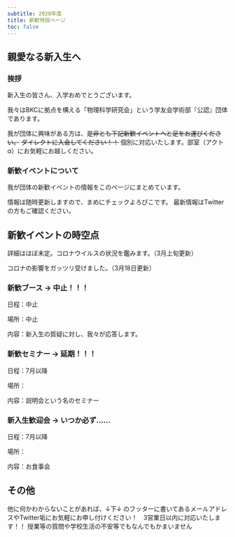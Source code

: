 ```yaml
---
subtitle: 2020年度
title: 新歓特設ページ
toc: false
---
```


## 親愛なる新入生へ

### 挨拶

新入生の皆さん、入学おめでとうございます。

我々はBKCに拠点を構える「物理科学研究会」という学友会学術部『公認』団体であります。

我が団体に興味がある方は、~~是非とも下記新歓イベントへと足をお運びください。~~
~~ダイレクトに入会してください！！~~
個別に対応いたします。部室（アクトα）にお気軽にお越しください。

### 新歓イベントについて

我が団体の新歓イベントの情報をこのページにまとめています。

情報は随時更新しますので、まめにチェックよろぴこです。
最新情報はTwitterの方もご確認ください。


## 新歓イベントの時空点

詳細はほぼ未定。コロナウイルスの状況を鑑みます。（3月上旬更新）

コロナの影響をガッツリ受けました。（3月18日更新）

### 新歓ブース -> 中止！！！

日程：中止

場所：中止

内容：新入生の質疑に対し、我々が応答します。

### 新歓セミナー -> 延期！！！

日程：7月以降

場所：

内容：説明会という名のセミナー

### 新入生歓迎会 -> いつか必ず......

日程：7月以降

場所：

内容：お食事会

## その他

他に何かわからないことがあれば、↓下↓ のフッターに書いてあるメールアドレスやTwitter垢にお気軽にお申し付けください！　3営業日以内に対応いたします！！
授業等の質問や学校生活の不安等でもなんでもかまいません
